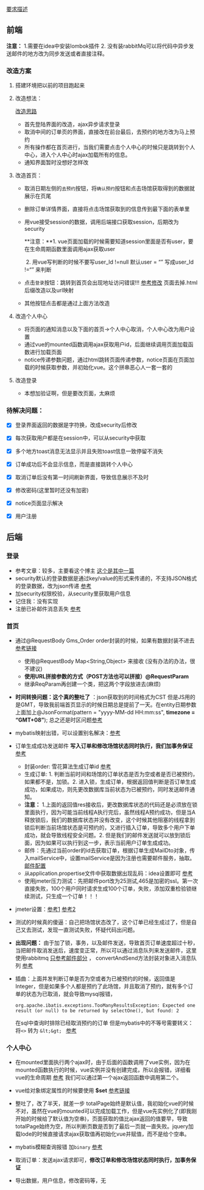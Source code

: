 [要求描述](:https://docs.qq.com/doc/DVGNxb2pIVW5xQW1t)

## 前端

**注意：** 1.需要在idea中安装lombok插件 2. 没有装rabbitMq可以将代码中异步发送邮件的地方改为同步发送或者直接注释。

### 改造方案

1. 搭建环境把以前的项目跑起来

2. 改造想法：

   [改造思路](https://blog.csdn.net/qq_34037264/article/details/102837523)

   - 首先登陆界面的改造，ajax异步请求登录
   - 取消中间的订单页的界面，直接改在前台最后，去预约的地方改为马上预约
   - 所有操作都在首页进行，当我们需要点击个人中心的时候只是跳转到个人中心，进入个人中心时ajax加载所有的信息。
   - 通知界面暂时没想好怎样改

3. 改造首页：

   - 取消日期左侧的`去预约`按钮，将`确认预约`按钮和点击场馆获取得到的数据就展示在页尾

   - 删除订单详情界面，直接将点击场馆获取到的信息传到最下面的表单里

   - 用vue接受session的数据，调用后端接口获取session，后期改为security

     **注意：**1. vue页面加载的时候需要知道session里面是否有user，要在生命周期函数里面调用ajax获取user

     ​			2. 用vue写判断的时候不要写user_Id !=null   默认user = “” 写成user_Id !=“” 来判断

   - 点击`登录`按钮：跳转到首页会出现地址访问错误!!! [参考修改](https://www.jianshu.com/p/bd7a821515ec)  页面去掉.html后缀改造以及url映射 

   - 其他按钮点击都是通过上面方法改造

4. 改造个人中心

   - 将页面的通知消息以及下面的首页->个人中心取消，个人中心改为用户设置
   - 通过vue的mounted函数调用ajax获取用户id，后面继续调用页面加载函数进行加载页面
   - notice传递参数问题，通过html跳转页面传递参数，notice页面在页面加载的时候获取参数，并初始化vue。这个拼串恶心人一套一套的

5. 改造登录

   * 本想加验证啊，但是要改页面，太麻烦

### 待解决问题：

* [x] 登录界面返回的数据是字符换，改成security后修改
* [x] 每次获取用户都是在session中，可以从security中获取
* [x] 多个地方toast消息无法显示并且失败toast信息一致停留不消失
* [x] 订单成功后不会显示信息，而是直接跳转个人中心
* [x] 取消订单后没有第一时间刷新界面，导致信息展示不及时
* [x] 修改密码(这里暂时还没有加密)
* [x] notice页面显示解决
* [x] 用户注册



## 后端

### 登录

* 参考文章：较多，主要看这个博主   [这个是其中一篇](https://blog.csdn.net/yuanlaijike/article/details/84638745)
* security默认的登录数据是通过key/value的形式来传递的，不支持JSON格式的登录数据，改为json传递  [参考](https://blog.csdn.net/qq_33709508/article/details/104409200)
* 加security权限校验，从security里获取用户信息
* 记住我：没有实现
* 注册已补邮件消息丢失  [参考](https://blog.csdn.net/weixin_38087443/article/details/100167717)

### 首页

- 通过@RequestBody Gms_Order order封装的时候，如果有数据封装不进去  [参考链接](https://blog.csdn.net/u012190514/article/details/81913973)

  - 使用@RequestBody Map<String,Object> 来接收 (没有办法的办法，很不建议)
  - **使用URL拼接参数的方式（POST方法也可以拼接）@RequestParam** 
  - 继承ReqParam再创建一个类，把这两个字段放进去(麻烦)

- **时间转换问题：这个真的整吐了** ：json获取到的时间格式为CST 但是JS用的是GMT，导致我前端首页显示的时候日期总是提前了一天。在entity日期参数上面加上@JsonFormat(pattern = "yyyy-MM-dd HH:mm:ss", **timezone = “GMT+08”**);  总之还是时区问题[参考](https://blog.csdn.net/xiaohoulove_/article/details/59484630)

- mybatis映射出错，可以设置别名解决：[参考](https://blog.csdn.net/baidu_35975930/article/details/80014087)

- 订单生成成功发送邮件 **写入订单和修改场馆状态同时执行，我们加事务保证** [参考](https://blog.csdn.net/aiming66/article/details/88376115)

  - 封装order: 雪花算法生成订单id  [参考](https://blog.csdn.net/nsxqf/article/details/85850232)
  - 生成订单: 1. 判断当前时间和场馆的订单状态是否为空或者是否已被预约，如果都不是，加锁。2. 进入锁，生成订单，根据返回值判断是否订单生成成功，如果成功，则先更改数据库当前状态为已被预约，同时发送邮件通知。
  - **注意：** 1.上面的返回值res接收后，更改数据库状态的代码还是必须放在锁里面执行，因为可能当前线程A执行完后，虽然线程A预约成功，但是当A释放锁后，我们的数据库状态并没有改变，这个时候其他阻塞的线程拿到锁后判断当前场馆状态是可预约的，又进行插入订单，导致多个用户下单成功，就会导致线程安全问题。2. 但是我们的邮件发送就可以放到锁后面，因为如果可以执行到这一步，表示当前用户订单生成成功。
  - 邮件：先通过当前order的id去获取订单，根据订单生成MailDto对象，传入mailService中，设置mailService是因为注册也需要邮件服务，抽取。[邮件配置](https://www.jianshu.com/p/a7097a21b42d)
  - 从application.propertise文件中获取数据出现乱码：idea设置即可 [参考](https://blog.csdn.net/zhw0596/article/details/86166462)
  - 使用jmeter压力测试：先把邮件port改为25测试,465是加密的ssl。第一次直接失败，100个用户同时请求生成100个订单，失败，添加双重检验锁继续测试，只生成一个订单！！！

- jmeter设置：[参考1](https://blog.csdn.net/Beat_Boxer/article/details/86497316?utm_medium=distribute.pc_relevant.none-task-blog-BlogCommendFromMachineLearnPai2-1.nonecase&depth_1-utm_source=distribute.pc_relevant.none-task-blog-BlogCommendFromMachineLearnPai2-1.nonecase)  [参考2](https://blog.csdn.net/chenjie456789/article/details/94379393)

- 测试的时候真的傻逼：自己把场馆状态改了，这个订单已经生成过了，但是自己又去测试，发现一直测试失败，怀疑代码出问题。

- **出现问题：**  由于加了锁，事务，以及邮件发送，导致首页订单速度超过十秒，当把邮件取消发送后，速度变正常，所以可以通过消息队列来发送邮件，这里使用rabbitmq  [只参考邮件部分](https://blog.csdn.net/u013871100/article/details/82982235)   ， convertAndSend方法封装对象进入消息队列  [参考](https://www.jianshu.com/p/e647758a7c50)

- 插曲：上面并发判断订单是否为空或者为已被预约的时候，返回值是Integer，但是如果多个人都是预约了此场馆，并且取消了预约，就有多个订单的状态为已取消，就会导致mysql报错，

  ```
  org.apache.ibatis.exceptions.TooManyResultsException: Expected one result (or null) to be returned by selectOne(), but found: 2
  ```
  
  在sql中查询时排除已经取消预约的订单  但是mybatis中的不等号需要转义：将`<>` 转为 `&lt;&gt; ` [参考](https://blog.csdn.net/lin252552/article/details/80895301)
  
  

### 个人中心

* 在mounted里面执行两个ajax时，由于后面的函数调用了vue实例，因为在mounted函数执行的时候，vue实例并没有创建完成，所以会报错，详细看vue的生命周期 [参考](https://www.jb51.net/article/149662.htm)  我们可以通过第一个ajax返回函数中调用第二个。

* vue给对象绑定属性的时候要使用 **$set** [参考链接](https://bbs.csdn.net/topics/393404643)

* 整吐了，改了半天，就差一步  totalPage始终是默认值，我初始化vue的时候不对，虽然在vue的mounted可以完成加载工作，但是vue先实例化了(即我刚开始的时候给了默认值为空串)，页面获取的值比ajax返回的值要早，导致totalPage始终为空，所以判断页数是否到了最后一页就一直失败。jquery加载lode的时候直接请求ajax获取值再初始化vue并赋值，而不是给个空串。

* mybatis模糊查询报错 加`binary`  [参考](https://blog.csdn.net/weixin_40357412/article/details/101761821)

* 取消订单：发送ajax请求即可，**修改订单和修改场馆状态同时执行，加事务保证**

* 导出数据，用户信息，修改密码等，无

  





